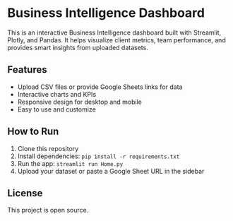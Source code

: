 # Business Intelligence Dashboard

This is an interactive Business Intelligence dashboard built with Streamlit, Plotly, and Pandas. It helps visualize client metrics, team performance, and provides smart insights from uploaded datasets.

## Features

- Upload CSV files or provide Google Sheets links for data
- Interactive charts and KPIs
- Responsive design for desktop and mobile
- Easy to use and customize

## How to Run

1. Clone this repository
2. Install dependencies: `pip install -r requirements.txt`
3. Run the app: `streamlit run Home.py`
4. Upload your dataset or paste a Google Sheet URL in the sidebar

## License

This project is open source.

